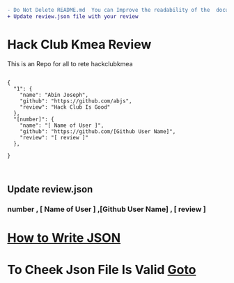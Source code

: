 ```diff
- Do Not Delete README.md  You can Improve the readability of the  document
+ Update review.json file with your review
```

# Hack Club Kmea Review

This is an Repo for all to rete hackclubkmea

```

{
  "1": {
    "name": "Abin Joseph",
    "github": "https://github.com/abjs",
    "review": "Hack Club Is Good"
  },
  "[number]": {
    "name": "[ Name of User ]",
    "github": "https://github.com/[Github User Name]",
    "review": "[ review ]"
  },

}



```

## Update review.json

### number , [ Name of User ] ,[Github User Name] , [ review ]

# [How to Write JSON](https://www.youtube.com/results?search_query=how+to+write+a+vaild+json+doument)

# To Cheek Json File Is Valid [Goto](https://jsonlint.com/)
